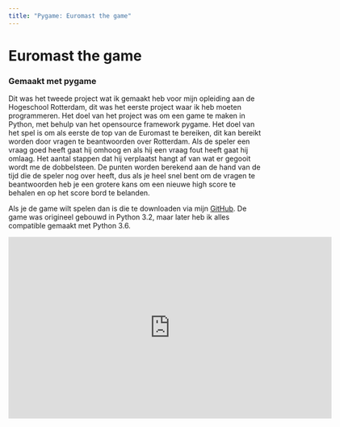 ```yaml
---
title: "Pygame: Euromast the game"
---
```


<h1>Euromast the game</h1>
<h3>Gemaakt met pygame</h3>

<p>
Dit was het tweede project wat ik gemaakt heb voor mijn opleiding aan de Hogeschool Rotterdam, dit was het eerste project waar ik heb moeten programmeren. Het doel van het project was om een game te maken in Python, met behulp van het opensource framework pygame. Het doel van het spel is om als eerste de top van de Euromast te bereiken, dit kan bereikt worden door vragen te beantwoorden over Rotterdam. Als de speler een vraag goed heeft gaat hij omhoog en als hij een vraag fout heeft gaat hij omlaag. Het aantal stappen dat hij verplaatst hangt af van wat er gegooit wordt me de dobbelsteen. De punten worden berekend aan de hand van de tijd die de speler nog over heeft, dus als je heel snel bent om de vragen te beantwoorden heb je een grotere kans om een nieuwe high score te behalen en op het score bord te belanden.
</p>

Als je de game wilt spelen dan is die te downloaden via mijn <a href="https://github.com/Steven24K/Project-2-Game">GitHub</a>. De game was origineel gebouwd in Python 3.2, maar later heb ik alles compatible gemaakt met Python 3.6.

<div class="responsive">
<iframe class="responsive-iframe" width="640" height="360" src="https://www.youtube.com/embed/NOCupqNu5Ts" frameborder="0" allow="autoplay; encrypted-media" allowfullscreen></iframe>
</div>